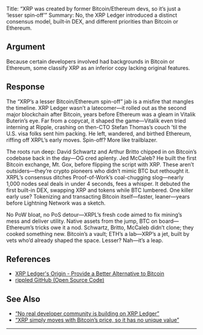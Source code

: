 Title: “XRP was created by former Bitcoin/Ethereum devs, so it’s just a ‘lesser spin‑off’”
Summary: No, the XRP Ledger introduced a distinct consensus model, built‑in DEX, and different priorities than Bitcoin or Ethereum.

## Argument  
Because certain developers involved had backgrounds in Bitcoin or Ethereum, some classify XRP as an inferior copy lacking original features.

## Response  
The “XRP’s a lesser Bitcoin/Ethereum spin-off” jab is a misfire that mangles the timeline. XRP Ledger wasn’t a latecomer—it rolled out as the second major blockchain after Bitcoin, years before Ethereum was a gleam in Vitalik Buterin’s eye. Far from a copycat, it shaped the game—Vitalik even tried interning at Ripple, crashing on then-CTO Stefan Thomas’s couch ’til the U.S. visa folks sent him packing. He left, wandered, and birthed Ethereum, riffing off XRPL’s early moves. Spin-off? More like trailblazer.

The roots run deep: David Schwartz and Arthur Britto chipped in on Bitcoin’s codebase back in the day—OG cred aplenty. Jed McCaleb? He built the first Bitcoin exchange, Mt. Gox, before flipping the script with XRP. These aren’t outsiders—they’re crypto pioneers who didn’t mimic BTC but rethought it. XRPL’s consensus ditches Proof-of-Work’s coal-chugging slog—nearly 1,000 nodes seal deals in under 4 seconds, fees a whisper. It debuted the first built-in DEX, swapping XRP and tokens while BTC lumbered. One killer early use? Tokenizing and transacting Bitcoin itself—faster, leaner—years before Lightning Network was a sketch.

No PoW bloat, no PoS detour—XRPL’s fresh code aimed to fix mining’s mess and deliver utility. Native assets from the jump, BTC on board—Ethereum’s tricks owe it a nod. Schwartz, Britto, McCaleb didn’t clone; they cooked something new. Bitcoin’s a vault; ETH’s a lab—XRP’s a jet, built by vets who’d already shaped the space. Lesser? Nah—it’s a leap.

## References
- [XRP Ledger's Origin - Provide a Better Alternative to Bitcoin](https://xrpl.org/about/history)
- [rippled GitHub (Open Source Code)](https://github.com/XRPLF/rippled)

## See Also
- [“No real developer community is building on XRP Ledger”](no-real-developer-community-is-building-on-xrp-ledger.html)
- [“XRP simply moves with Bitcoin’s price, so it has no unique value”](xrp-simply-moves-with-bitcoins-price-so-it-has-no-unique-value.html)

---

